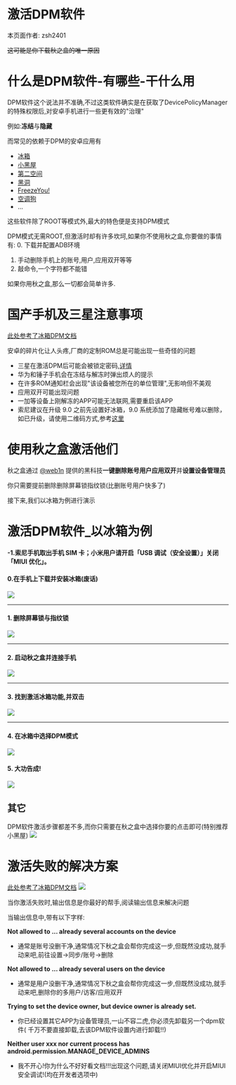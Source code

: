 # <div class="text-center">激活DPM软件</div> 

<div class="text-center">本页面作者: zsh2401</div>

~~这可能是你下载秋之盒的唯一原因~~

# 什么是DPM软件-有哪些-干什么用
DPM软件这个说法并不准确,不过这类软件确实是在获取了DevicePolicyManager的特殊权限后,对安卓手机进行一些更有效的"治理"

例如:**冻结**与**隐藏**

而常见的依赖于DPM的安卓应用有
* [冰箱](https://www.coolapk.com/apk/com.catchingnow.icebox)
* [小黑屋](https://www.coolapk.com/apk/web1n.stopap)
* [第二空间](https://www.coolapk.com/apk/com.hld.apurikakusu)
* [黑洞](https://www.coolapk.com/apk/com.hld.apurikakusu)
* [FreezeYou!](https://www.coolapk.com/apk/cf.playhi.freezeyou)
* [空调狗](https://www.coolapk.com/apk/me.yourbay.airfrozen)
* ...

这些软件除了ROOT等模式外,最大的特色便是支持DPM模式

DPM模式无需ROOT,但激活时却有许多坎坷,如果你不使用秋之盒,你要做的事情有:
0. 下载并配置ADB环境
1. 手动删除手机上的账号,用户,应用双开等等
2. 敲命令,一个字符都不能错

如果你用秋之盒,那么一切都会简单许多.

# 国产手机及三星注意事项

[此处参考了冰箱DPM文档](https://github.com/heruoxin/Ice-Box-Docs)

安卓的碎片化让人头疼,厂商的定制ROM总是可能出现一些奇怪的问题

* 三星在激活DPM后可能会被锁定密码,[详情](https://github.com/heruoxin/Ice-Box-Docs/blob/master/Device%20Owner%20%E4%B8%89%E6%98%9F%E7%89%B9%E5%88%AB%E8%AF%B4%E6%98%8E.md)
* 华为和锤子手机会在冻结与解冻时弹出烦人的提示
* 在许多ROM通知栏会出现"该设备被您所在的单位管理",无影响但不美观
* 应用双开可能出现问题
* 一加等设备上刚解冻的APP可能无法联网,需要重启该APP
* 索尼建议在升级 9.0 之前先设置好冰箱，9.0 系统添加了隐藏帐号难以删除，如已升级，请使用二维码方式,参考[这里](https://github.com/heruoxin/Ice-Box-Docs/blob/master/Device%20Owner%20%E4%B8%89%E6%98%9F%E7%89%B9%E5%88%AB%E8%AF%B4%E6%98%8E.md)

# 使用秋之盒激活他们
秋之盒通过 [@web1n](https://https.vc) 提供的黑科技**一键删除账号用户应用双开**并**设置设备管理员**

你只需要提前删除<span class="important">删除屏幕锁指纹锁</span>(比删账号用户快多了)

接下来,我们以冰箱为例进行演示

# 激活DPM软件_以冰箱为例

#### -1.索尼手机取出手机 SIM 卡；小米用户请开启「USB 调试（安全设置）」关闭「MIUI 优化」。
#### 0.在手机上下载并安装冰箱(废话)

![](/_data_/helps/imgs/dpm/install.jpg)

******

#### 1. <span class="important">删除屏幕锁与指纹锁</span>
![](/_data_/helps/imgs/dpm/nolock.jpg)

******

#### 2. 启动秋之盒并连接手机
![](/images/demo/show_launch.gif)

******

#### 3. 找到激活冰箱功能,并双击

![](/_data_/helps/imgs/dpm/activate.gif)

******

#### 4. 在冰箱中选择DPM模式
![](/_data_/helps/imgs/dpm/selectmode.jpg)

#### 5. 大功告成!
![](/_data_/helps/imgs/dpm/successed.jpg)

## 其它
DPM软件激活步骤都差不多,而你只需要在秋之盒中选择你要的点击即可<span class="important">(特别推荐小黑屋)</span>
![](/_data_/helps/imgs/dpm/other.jpg)

# 激活失败的解决方案

[此处参考了冰箱DPM文档](https://github.com/heruoxin/Ice-Box-Docs)
![](/_data_/helps/imgs/dpm/cpoutput.jpg)

当你激活失败时,输出信息是你最好的帮手,阅读输出信息来解决问题


当输出信息中,带有以下字样:

**Not allowed to ... already several accounts on the device**
* 通常是账号没删干净,通常情况下秋之盒会帮你完成这一步,但既然没成功,就手动来吧,前往设置->同步/账号->删除

**Not allowed to ... already several users on the device**
* 通常是用户没删干净,通常情况下秋之盒会帮你完成这一步,但既然没成功,就手动来吧,删除你的多用户/访客/应用双开

**Trying to set the device owner, but device owner is already set.**
* 你已经设置其它APP为设备管理员,一山不容二虎,你必须先卸载另一个dpm软件(<span class="important"> 千万不要直接卸载,去该DPM软件设置内进行卸载!!</span>)

**Neither user xxx nor current process has android.permission.MANAGE_DEVICE_ADMINS**
* 我不开心!你为什么不好好看文档!!!出现这个问题,请关闭MIUI优化并开启MIUI安全调试!(均在开发者选项中)

